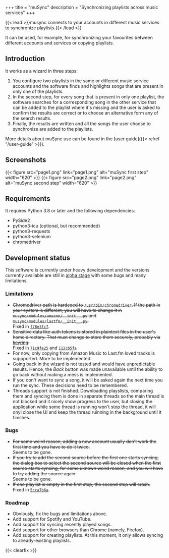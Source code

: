 +++
title = "muSync"
description = "Synchronizing playlists across music services"
+++

{{< lead >}}musync connects to your accounts in different music services to synchronize playlists.{{< /lead >}}

It can be used, for example, for synchronizing your favourites between different accounts and services or copying playlists.

## Introduction

It works as a wizard in three steps:

1. You configure two playlists in the same or different music service accounts and the software finds and highlights songs that are present in only one of the playlists.  
2. In the second step, for every song that is present in only one playlist, the software searches for a corresponding song in the other service that can be added to the playlist where it's missing and the user is asked to confirm the results are correct or to choose an alternative form any of the search results.  
3. Finally, the results are written and all the songs the user choose to synchronize are added to the playlists.

More details about muSync use can be found in the [user guide]({{< relref "/user-guide" >}}).

## Screenshots

{{< figure src="page1.png" link="page1.png" alt="muSync first step" width="620" >}}
{{< figure src="page2.png" link="page2.png" alt="muSync second step" width="620" >}}

## Requirements

It requires Python 3.8 or later and the following dependencies:

* PySide2
* python3-icu (optional, but recommended)
* python3-requests
* python3-selenium
* chromedriver

## Development status

This software is currently under heavy development and the versions currently available are still in [alpha stage](https://en.wikipedia.org/wiki/Software_release_life_cycle#Alpha) with some bugs and many limitations.

### Limitations

* ~~Chromedriver path is hardcoed to `/usr/bin/chromedriver`. If the path in your system is different, you will have to change it in `musync/modules/amazon/__init__.py` and `musync/modules/lastfm/__init__.py`.~~  
Fixed in [`f78e3fc7`](https://github.com/chusopr/musync/commit/f78e3fc7).
* ~~Sensitive data like auth tokens is stored in plaintext files in the user's home directory. That must change to store them securely, probably via [keyring](https://github.com/jaraco/keyring).~~  
Fixed in [`71c9fe25`](https://github.com/chusopr/musync/commit/f78e3fc7) and [`112cb5fa`](https://github.com/chusopr/musync/commit/112cb5fa)
* For now, only copying from Amazon Music to Last.fm loved tracks is suppported. More to be implemented.
* Going back in the wizard is not tested and would have unpredictable results. Hence, the _Back_ button was made unavailable until the ability to go back without making a mess is implemented.
* If you don't want to sync a song, it will be asked again the next time you run the sync. These decisions need to be remembered.
* Threads support is not finished. Downloading playslists, comparing them and syncing them is done in separate threads so the main thread is not blocked and it nicely show progress to the user, but closing the application while some thread is running won't stop the thread, it will onyl close the UI and keep the thread ruinning in the background until it finishes.

### Bugs

* ~~For some weird reason, adding a new account usually don't work the first time and you have to do it twice.~~  
Seems to be gone.
* ~~If you try to add the second source before the first one starts syncing, the dialog box to select the second source will be closed when the first source starts syncing, for some uknown weird reason, and you will have to try adding the source again.~~  
Seems to be gone.
* ~~If one playlist is empty in the first step, the second step will crash.~~  
Fixed in [`5cca7b6a`](https://github.com/chusopr/musync/commit/5cca7b6a).

### Roadmap

* Obviously, fix the bugs and limitations above.
* Add support for Spotify and YouTube.
* Add support for syncing recently played songs.
* Add support for other browsers than Chrome (namely, Firefox).
* Add support for creating playlists. At this moment, it only allows syncing to already-existing playlists.

{{< clearfix >}}
